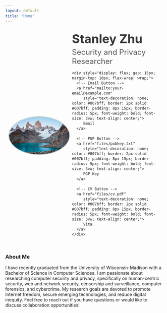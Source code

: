 ```yaml
---
layout: default
title: "Home"
---
```


<div style="display: flex; flex-wrap: wrap; align-items: center; margin-bottom: 10px; padding: 10px;">
  <div style="flex: 1 1 150px; text-align: center;">
    <img src="images/my-photo.jpg" alt="Your Photo" 
         style="max-width: 100%; height: auto; border-radius: 50%; border: 2px solid #ccc; margin-right: 20px;">
  </div>

  <!-- Text and Title on the right -->
  <div style="flex: 2 1 200px; padding-left: 10px; max-width: 100%;">
    <h1 style="font-size: 4vw; margin: 0; color: #333;">Stanley Zhu</h1>
    <p style="font-size: 2.5vw; color: #555; margin-top: 5px; margin-bottom: 5px;">Security and Privacy Researcher</p>

    <div style="display: flex; gap: 15px; margin-top: 10px; flex-wrap: wrap;">
      <!-- Email Button -->
      <a href="mailto:your-email@example.com" 
         style="text-decoration: none; color: #007bff; border: 2px solid #007bff; padding: 8px 15px; border-radius: 5px; font-weight: bold; font-size: 3vw; text-align: center;">
         Email
      </a>

      <!-- PGP Button -->
      <a href="files/pubkey.txt" 
         style="text-decoration: none; color: #007bff; border: 2px solid #007bff; padding: 8px 15px; border-radius: 5px; font-weight: bold; font-size: 3vw; text-align: center;">
         PGP Key
      </a>

      <!-- CV Button -->
      <a href="files/cv.pdf" 
         style="text-decoration: none; color: #007bff; border: 2px solid #007bff; padding: 8px 15px; border-radius: 5px; font-weight: bold; font-size: 3vw; text-align: center;">
         Vita
      </a>
    </div>
  </div>
</div>


<div style="margin-top: 30px;">
  <h3>About Me</h3>
  <p>
    I have recently graduated from the University of Wisconsin-Madison with a Bachelor of Science in Computer Sciences. I am passionate about researching computer security and privacy, specifically on human-centric security, web and network security, censorship and surveillance, computer forensics, and cybercrime. My research goals are devoted to promote Internet freedom, secure emerging technologies, and reduce digital inequity. Feel free to reach out if you have questions or would like to discuss collaboration opportunities!
  </p>

</div>
